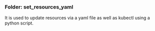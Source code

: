 ### Folder: set_resources_yaml

It is used to update resources via a yaml file as well as kubectl using a python script.